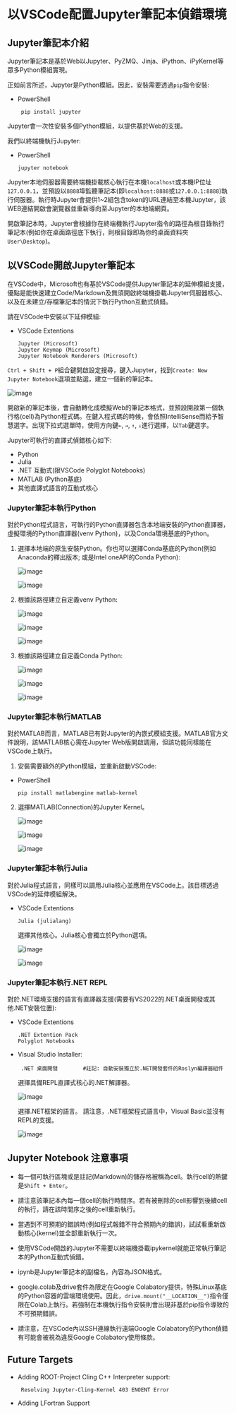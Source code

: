 # 以VSCode配置Jupyter筆記本偵錯環境

## Jupyter筆記本介紹

Jupyter筆記本是基於Web以Jupyter、PyZMQ、Jinja、iPython、iPyKernel等眾多Python模組實現。

正如前言所述，Jupyter是Python模組。因此，安裝需要透過`pip`指令安裝:
 - PowerShell
   ```
    pip install jupyter
   ```

Jupyter會一次性安裝多個Python模組，以提供基於Web的支援。

我們以終端機執行Jupyter:
 - PowerShell
   ```
   jupyter notebook
   ```

Jupyter本地伺服器需要終端機掛載核心執行在本機`localhost`或本機IP位址`127.0.0.1`，並預設以`8888`埠監聽筆記本(即`localhost:8888`或`127.0.0.1:8888`)執行伺服器。執行時Jupyter會提供1~2組包含token的URL連結至本機Jupyter，該WEB連結開啟會瀏覽器並重新導向至Jupyter的本地端網頁。

開啟筆記本時，Jupyter會根據你在終端機執行Jupyter指令的路徑為根目錄執行筆記本(例如你在桌面路徑底下執行，則根目錄即為你的桌面資料夾`User\Desktop`)。

## 以VSCode開啟Jupyter筆記本

在VSCode中，Microsoft也有基於VSCode提供Jupyter筆記本的延伸模組支援，優點是能快速建立Code/Markdown及無須開啟終端機掛載Jupyter伺服器核心、以及在未建立/存檔筆記本的情況下執行Python互動式偵錯。

請在VSCode中安裝以下延伸模組:
 - VSCode Extentions
   ```
   Jupyter (Microsoft)
   Jupyter Keymap (Microsoft)
   Jupyter Notebook Renderers (Microsoft)
   ```

`Ctrl + Shift + P`組合鍵開啟設定搜尋，鍵入Jupyter，找到`Create: New Jupyter Notebook`選項並點選，建立一個新的筆記本。

  ![image](../Markdown%20Image/vscode_jupyter1.png)

開啟新的筆記本後，會自動轉化成模擬Web的筆記本格式，並預設開啟第一個執行格(cell)為Python程式碼。在鍵入程式碼的時候，會依照IntelliSense而給予智慧選字。出現下拉式選單時，使用方向鍵`←`, `→`, `↑`, `↓`進行選擇，以`Tab`鍵選字。
 
Jupyter可執行的直譯式偵錯核心如下:
  - Python
  - Julia
  - .NET 互動式(限VSCode Polyglot Notebooks)
  - MATLAB (Python基底)
  - 其他直譯式語言的互動式核心


### Jupyter筆記本執行Python
對於Python程式語言，可執行的Python直譯器包含本地端安裝的Python直譯器，虛擬環境的Python直譯器(venv Python)，以及Conda環境基底的Python。

1. 選擇本地端的原生安裝Python。你也可以選擇Conda基底的Python(例如Anaconda的釋出版本; 或是Intel oneAPI的Conda Python):

    ![image](../Markdown%20Image/vscode_jupyter2.png)

    ![image](../Markdown%20Image/vscode_jupyter3.png)

2. 根據該路徑建立自定義venv Python:

    ![image](../Markdown%20Image/vscode_jupyter4.png)

    ![image](../Markdown%20Image/vscode_jupyter5.png)

    ![image](../Markdown%20Image/vscode_jupyter6.png)

3. 根據該路徑建立自定義Conda Python:

    ![image](../Markdown%20Image/vscode_jupyter4.png)

    ![image](../Markdown%20Image/vscode_jupyter7.png)

    ![image](../Markdown%20Image/vscode_jupyter8.png)

### Jupyter筆記本執行MATLAB
對於MATLAB而言，MATLAB已有對Jupyter的內嵌式模組支援。MATLAB官方文件說明，該MATLAB核心需在Jupyter Web版開啟調用，但該功能同樣能在VSCode上執行。

1. 安裝需要額外的Python模組，並重新啟動VSCode:
 - PowerShell
   ```
   pip install matlabengine matlab-kernel
   ```
2. 選擇MATLAB(Connection)的Jupyter Kernel。

   ![image](../Markdown%20Image/vscode_jupyter9.png)

   ![image](../Markdown%20Image/vscode_jupyter10.png)

   ![image](../Markdown%20Image/vscode_jupyter11.png)

### Jupyter筆記本執行Julia

對於Julia程式語言，同樣可以調用Julia核心並應用在VSCode上。該目標透過VSCode的延伸模組解決。
 - VSCode Extentions
   ```
   Julia (julialang)
   ```
   選擇其他核心。Julia核心會獨立於Python選項。

    ![image](../Markdown%20Image/vscode_jupyter12.png)

    ![image](../Markdown%20Image/vscode_jupyter13.png)

### Jupyter筆記本執行.NET REPL
對於.NET環境支援的語言有直譯器支援(需要有VS2022的.NET桌面開發或其他.NET安裝位置):
 - VSCode Extentions
   ```
   .NET Extention Pack
   Polyglot Notebooks
   ```

 - Visual Studio Installer:
   ```
    .NET 桌面開發        #註記: 自動安裝獨立於.NET開發套件的Roslyn編譯器組件 
   ```
   選擇具備REPL直譯式核心的.NET解譯器。

   ![image](../Markdown%20Image/vscode_jupyter14.png)

   選擇.NET框架的語言。 請注意，.NET框架程式語言中，Visual Basic並沒有REPL的支援。

   ![image](../Markdown%20Image/vscode_jupyter15.png)


## Jupyter Notebook 注意事項
 - 每一個可執行區塊或是註記(Markdown)的儲存格被稱為cell。執行cell的熱鍵是`Shift + Enter`。
 - 請注意該筆記本內每一個cell的執行時間序。若有被刪除的cell影響到後續cell的執行，請在該時間序之後的cell重新執行。
 - 當遇到不可預期的錯誤時(例如程式報錯不符合預期內的錯誤)，試試看重新啟動核心(kernel)並全部重新執行一次。
 - 使用VSCode開啟的Jupyter不需要以終端機掛載ipykernel就能正常執行筆記本的Python互動式偵錯。
 - ipynb是Jupyter筆記本的副檔名，內容為JSON格式。

 - google.colab及drive套件為限定在Google Colabatory提供，特殊Linux基底的Python容器的雲端環境使用。因此，`drive.mount("__LOCATION__")`指令僅限在Colab上執行。若強制在本機執行指令安裝則會出現非基於pip指令導致的不可預期錯誤。
 - 請注意，在VSCode內以SSH連線執行遠端Google Colabatory的Python偵錯有可能會被視為違反Google Colabatory使用條款。

 ## Future Targets
 - Adding ROOT-Project Cling C++ Interpreter support: 
    ```
     Resolving Jupyter-Cling-Kernel 403 ENOENT Error
    ```
 - Adding LFortran Support